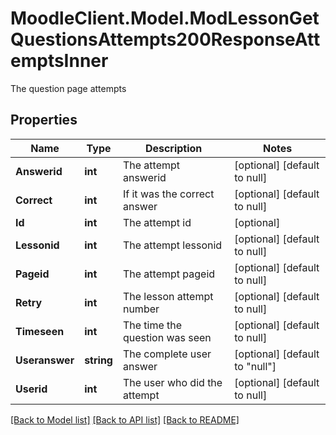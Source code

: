 # MoodleClient.Model.ModLessonGetQuestionsAttempts200ResponseAttemptsInner
The question page attempts

## Properties

Name | Type | Description | Notes
------------ | ------------- | ------------- | -------------
**Answerid** | **int** | The attempt answerid | [optional] [default to null]
**Correct** | **int** | If it was the correct answer | [optional] [default to null]
**Id** | **int** | The attempt id | [optional] 
**Lessonid** | **int** | The attempt lessonid | [optional] [default to null]
**Pageid** | **int** | The attempt pageid | [optional] [default to null]
**Retry** | **int** | The lesson attempt number | [optional] [default to null]
**Timeseen** | **int** | The time the question was seen | [optional] [default to null]
**Useranswer** | **string** | The complete user answer | [optional] [default to "null"]
**Userid** | **int** | The user who did the attempt | [optional] [default to null]

[[Back to Model list]](../README.md#documentation-for-models) [[Back to API list]](../README.md#documentation-for-api-endpoints) [[Back to README]](../README.md)

